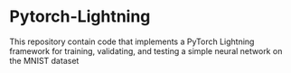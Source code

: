# Pytorch-Lightning
This repository contain code that implements a PyTorch Lightning framework for training, validating, and testing a simple neural network on the MNIST dataset
